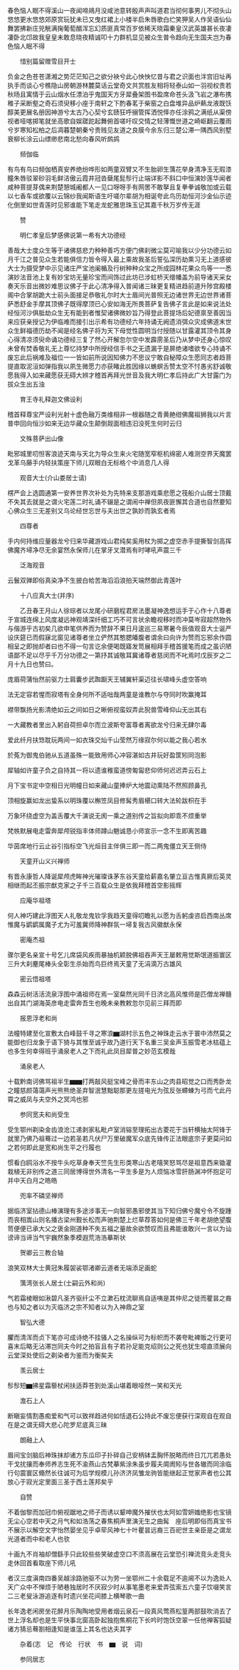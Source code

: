 <!-- { "loadSidebar": true } -->
春色恼人眠不得溪山一夜闻啼鳺月没咸池意转殷声声叫道君当彻何事男儿不彻头山悠悠更水悠悠郊原赏玩犹未已又曳红裙上小楼半启朱唇歌白纻笑狎吴人作吴语仙仙舞罢拂新庄兕觥满掬葡萄醑浑忘幻质匪真常百岁依稀天晓霜秦皇汉武英雄甚长夜凄凄卧北邙故我皇皇未敢息晓夜精诚叩十力群机显见被众生普令趋向无生国夫岂为春色恼人眠不得

　　惜别篇留赠雪目开士

负金之色苍苍潇湘之势茫茫知己之欲分袂兮此心怏怏忆昔与君之识面也泮宫旧址再执手而谈心兮樵隐山房朝游林麓莫话云堂奇文共赏胜友相将轻泰山如一羽视权贵若秋旸且寓情于云山烟水任漂泊乎鬼国天方牙犀叠架图书盈席命苍头汲飞岩之瀑布携稚子采断壑之奇石须臾移小座于南轩之下酌春茗于柴窑之白盘堆异品炉爇龙液既饫醇美更展名册因神游兮太古乃心契兮玄赜狂呼搦管挥洒悦怿亦任涂鸦之满纸从渠傍视者哑喀掷笔就坐高歌自娱蹉跎起舞俯首嗟吁叹交情之轻薄慨世道之崎岖翻云覆雨兮岁寒知松柏之后凋暮楚朝秦兮贵贱见友道之良膜今余东归三楚公滞一隅西风别墅衰柳长涂云山缥缈悲南北愁向春风听鹧鸪

　　频伽临

有鸟有鸟曰频伽栖真安养绝纷哗形如两童双臂又不生胎卵生蕅花举身清净玉无瑕漆瞳朱唇驳翠砂羽毛鲜洁傲云霞井冠沓蘖尾髭髿行止端详影不斜口中恒演妙莲华闻者咸种菩提芽偶来荆楚憩城阇都人一见口呀呀手有网罟不敢拏且复拳拳诚敬加或云载以七香车或欲覆以云锦纱我闻斯语生吁嗟尔辈胡为相诞夸此鸟历劫恒河沙金仙示迹化倒里如世青莲时见邪谁能下笔走龙蛇雅思珠玉记其嘉千秋万岁传无涯

　　赞

　　明仁孝皇后梦感佛说第一希有大功德经

善哉大士度众生等于诸佛慈悲力种种善巧方便门佛刹微尘莫可喻我以少分功德云如月千江之普见众生若能俱信力皆令得入最上乘故我圣后誓弘深历劫熏习无上道感彼大士为摄受梦中示见诸庄严宝池阑楯及行树种种众宝之所成园林花果众鸟等一一悉演妙法音池上复有妙宝坊无量珍宝而间饰过此坊已涉虹桥天缯幡盖为前导诸天采女奏天乐音出微妙难思议佛子于此心清净得入普闻诸三昧更复精进趋前道升陟宫殿楼阁中合掌胡跪大士前头面接足恭敬礼尔时大士眉间光普照无边诸世界无边世界诸菩萨悉舒金手摩其顶佛子既得摩顶已心安如海无所畏菩萨复告佛子言此是如来说法处经恒河沙俱胝劫众生无有能到者惟契诸佛微妙旨乃得登此菩提场后妃德禀至善因当来应获亲授记为伊临难而接引出示希有功德经六年持诵无阙遗消弭众灾成佛道末世众生鲜福德历劫不闻是经名佛子将为天下母觉性圆明当付授随以甘露灌其顶令其身心得清凉须臾命诵功德经三复了然心开解忽尔空中发霹雳圣后乃从梦中还身心惊叹未曾有焚香敬礼无上尊忆持梦中所授经信手书之无遗漏于是屏绝诸嗜欲专心持诵不废忘此后祸难及福位一一皆如前所说因知佛力不思议宁敢自秘障众生愿同志者趋菩提直取泥洹如弹指我以夙生微愿力亦获睹此胜因缘以蟭螟舌赞太空不忖愚劣舒诚敬愿我得入如来藏愿获无碍大辨才稽首再拜光世音及我大明仁孝后持此广大甘露门为拔众生出五浊

　　育王寺礼释迦文佛设利

稽首释尊宝严设利光射十虚色融万类维相非一根器随之青黄赩绀佛魔祖狮我以片言普申回向恒沙如来无边华藏众生颠倒觌面相违汩没死生何时云归

　　文殊菩萨出山像

毗邪城里叨怛客浪迹天南与天北为导众生来火宅随宽窄枢机绵密人难测空界天魔罢戈革乌藤手内轻扶策座下师儿双眼白无标格个中消息几人得

　　观音大士(介山娄居士请)

楞严会上选圆通第一安养世界次补处为先特来支那游戏乘悲愿之筏船介山居士顶戴不失其去就是之谓火宅莲二时礼诵不辍是之谓闹中禅但夙夜匪懈其合道也自然要知心佛众生三无差别又乌论经世忘世与夫出世之孰妙而孰玄者焉

　　四尊者

手内何持维应量器龙兮归来华藏游戏山君纯矣奚用杖为掷之虚空赤手提撕智剑高挥佛魔齐埽净尽无余宴然永保师儿在掌牙叉潜焉有时哮吼声震三千

　　泛海观音

云鬟双亸即俗真染净不生披白帢苦海滔滔浪拍天端然御此青莲叶

　　十八应真大士(并序)

　　乙丑春王月山人徐琮者以龙尾小研磨程君房法墨凝神逸想运手于心作十八尊者于宣城连绵上风度凝远神观靖深纤细工巧不可言状余瞻视移时而冲莫岑寂超然物外与偕游乎古初矣几欲申笔供养而为赞辞不果日月逡巡三易寒暑今辰值观音大士诞严设庆筵已而假寐北窗见诸尊者坐立俨然其憨腮皤腹者谓余曰向许为赞而忘邪余作圆相呈之即抛却者曰也不得一句言讫余便喝既寤发笥展相拜手稽首援笔而成之虽识陋语鄙不足以尽乎千万分功德之一第抒其诚敬耳冀诸尊者慈闵而不叱焉时戊辰岁之二月十九日也赞曰。

庞眉荷蒲怡然前驱力士肩囊步武踟蹰天王辅翼轩渠迈往长啸峰头虚空答响

法无定容若惺而寂塔有全身何所不适咄哉两童是谁教尔与夺同时吹赢掩耳

襟带飘扬光影清绝如云之间如日之晰俯视蛮奴弄此猊兽雪峰仰山无出其右

一大藏教者里出入躬自荷担卓尔而立波斯夸富尊者离欲龙兮归来无肆尔毒

爱此纤月扶筇耽玩两间一如衣珠交灿千山莹然万缘寂尔何以能之我心若水

於菟为御鬼伯驰从五道虽殊一能致用师心冲容湛如古井玩好盈筐矧同泡影

犀轴如许童子负之自持其一将以遗谁稚蛮道傍匍匐悲仰师何迟迟弄云石上

月下宝书定中空相日光明幢日如来藏山童捧炉大地震动熏陆不然照顾鼻孔

顶相旋赢如龙出蛰系以明珠覆以槲笠凤目修髯秀眉椹口转大法轮跋枳在手

万象环绕虚空为盖舌覆大千演说无阂一乘之道别传之旨拟向即乖不烦重举

梵帙默展电走雷奔犀颅锐指丰体师蹲山魈诚恳小师宣示一念不生即离苦趣

华茵席地行云止谷引指标空飞光烜目主伴俱三即一而二两鬼僵立天王侧侍

　　天童开山义兴禅师

有晋永康哲人降诞犀颅虎眸神光璀璨诛茅东谷天童给薪嘉名肇立亘古惟真厥后英灵相继而起丕振宗猷克家之子千三百载众生是依我拜稽首空影摇辉

　　应庵华祖塔

何人神巧建此浮图天人礼敬龙鬼钦孚我趋天童得叨瞻礼以愿为舌躬虔咨启西南丛席惟魔与鹠鹠属魔子尤为可羞冀师降神群氛一埽复我古风徽猷永保

　　密庵杰祖

骤尔更名亲宣十号乞儿席袋风疾雨暴抽机颖脱佛祖吞声天王屡敕用觉斯氓道振寰区三升大刹麈尾棒头全彰生杀始而鸟巨终焉天童了无涓滴万古雄风

　　密云悟祖塔

森森云树活活流泉浮图中涌祖师在焉一室粲然光同千日济北高风惟师是匹僧龙禅髓出自其门湖海英彦电走雷奔吾生也晚未亲教敕忽尔见前三拜而即

　　报恩浮老和尚

法幢特建至化宣敷太白峰鼓千寻之寒浪▆湖村示五色之神珠走云水于寰中沛然莫之能御也归龙象于语下猗与其惟至诚乎故乃道行天下名重三吴金声玉振雪老冰枯蕴上也多生何幸得班乎涌泉老人之下而礼此凤目犀普之妙范玄模哉

　　涌泉老人

十载黔南诃佛骂祖半生▆▆打两敲风挺宝峰之骨而丰东山之肉县昭觉之口而秀卧龙之瞳慈颜蔼蔼声光熊熊绝圣弃智泯慧黜聪那更左搓电光为弦反张螮蝀为弓而弋此丹霄之威凤与夫空外之冥鸿也邪

　　参同宽夫和尚受生

受生鄂州剃染金齿浪沧江递剥家私毗卢室消镕至理拓出古菱花于当轩横抽太阿锋于就里乃佛乃祖蓦过一边若圣若凡伏尸万里破魔军众底先锋传正法眼底宗子更莫问如之若何即此是宽和尚生平之行履也

惯看白鸥浴水不按牛头吃草身奉天竺先生形类寒山古老嘻笑怒骂尽是祖意西来锄灌栽植无非别传之道三同居博得世外清名一平生多是为人烦恼冰雪肝肠渊冲怀抱足可并中天白月之皓皓

　　兜率不磷坚禅师

据临济室拈德山棒演理有多途涉事无一向智邪愚邪使其当下知归佛兮魔兮令不旋踵而丧相嵩山则名播古梁州觐长松而声驰荆楚上烂草荐答如何是佛三千年老胡绝望腹笥便便已承大父之褒金刚道种不失五福之量故余欲赞叹而且弗能谁敢兴一言以为讪谤谛当谛当气宇巍然象季模遐荒浩浩摹斯状

　　贺卿云三教合轴

浪笑双林大士黄冠朱履袈裟鄂渚卿云道者无端添足画蛇

　　蕅湾张长人居士(士嗣云外和尚)

气若霜棱眼如湫碧凡圣齐驱纤尘不立漱石枕流聊焉自适咦是其仲尼之徒而瞿昙之裔也与知之者以为灭临济之宗不知者以为入神鼎之室

　　智弘大德

臞而清浑而贞下笔亦可成诗绝不挂骚人之名操纵可为标帜而不袭夸毗裨贩之行更可喜末后略无沾滞岂同夫今时之拍盲且有子若孙足能克绍则公之死也犹生噫直须展向云堂深处使后之剃染者为鉴而为衡矣夫

　　羡云居士

髿髿短▆拂星霜藜杖闲扶适莽苍到处溪山堪着眼哑然一笑和天光

　　澹石上人

断瞋妄情割愚痴爱和气可以致祥趋进何如恬退石公持此不废忘便获行深观自在观自在是之谓无碍大悲心陀罗尼底真三昧

　　朗融上人

眉间宝剑脑后神珠抹却诸方东瓜印子扑碎自己安柄钵盂胸怀脱略而终日兀兀若愚处干戈扰攘而奉师养志生死不渝燕山古梵摹紫涂朱虽步履夫阛阓矧与世各辙而同涂临行句震寰区翛然长往诚可为后学规模儿孙济济凤雏龙驹皆能继起正觉家声者也公其放心于寂光定里面三圣于西土莲邦矣乎

　　自赞

不着伽黎而加冠巾俯视踞地之师子而诱以颦呻魔外摧伏也太阿如雪妍媸绝影也宝镜无尘心空若中天之月气和如浩荡之春焦桐声里演无生之曲髯　座后明即俗而真宝书不展示以解空文字怡然晏坐见乎卓荦风神七十叶瞿昙远裔三百祀世主亲臣是之谓龙光道者而中和老人也欤

十画九不肖袖却僧繇手只此较些些笑破虚空口不须高展在云堂恐引禅流竞头走竞头走休回首看取座下师儿吼

者汉三度滇南四番吴越涂路驰驱不以为劳一坐鄂州二十余载足不逾阃不以为逸处人天广众中不惮烦于陋巷独居时不厌寂少时从事笔墨老来爱弄弦索五六童子饮啜笑言二三老叟泳游追逐有时遗兴坐花间膝上横琴歌一曲

长年逸老闲房坐花醉月乐陶陶地受用者烟云泉石一段真风莺燕松篁两部鼓吹消去了世上浮名却也是生平快事北窗高卧起独抱焦桐花下长吟时饱饫空翠一任他禅客狐疑诸方猜忌蓦劄相逢知是谁蕰上其名也达夫其字

　　杂着(志　记　传论　行状　书　▆　说　词)

　　参同居志

